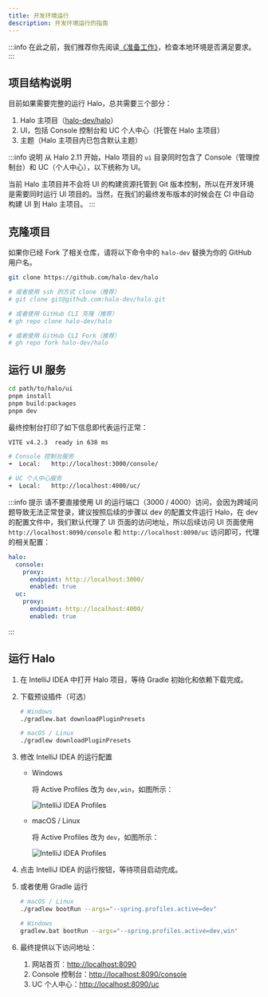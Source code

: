 ```yaml
---
title: 开发环境运行
description: 开发环境运行的指南
---
```


:::info
在此之前，我们推荐你先阅读[《准备工作》](./prepare)，检查本地环境是否满足要求。
:::

## 项目结构说明

目前如果需要完整的运行 Halo，总共需要三个部分：

1. Halo 主项目（[halo-dev/halo](https://github.com/halo-dev/halo)）
2. UI，包括 Console 控制台和 UC 个人中心（托管在 Halo 主项目）
3. 主题（Halo 主项目内已包含默认主题）

:::info 说明
从 Halo 2.11 开始，Halo 项目的 `ui` 目录同时包含了 Console（管理控制台）和 UC（个人中心），以下统称为 UI。

当前 Halo 主项目并不会将 UI 的构建资源托管到 Git 版本控制，所以在开发环境是需要同时运行 UI 项目的。当然，在我们的最终发布版本的时候会在 CI 中自动构建 UI 到 Halo 主项目。
:::

## 克隆项目

如果你已经 Fork 了相关仓库，请将以下命令中的 `halo-dev` 替换为你的 GitHub 用户名。

```bash
git clone https://github.com/halo-dev/halo

# 或者使用 ssh 的方式 clone（推荐）
# git clone git@github.com:halo-dev/halo.git

# 或者使用 GitHub CLI 克隆（推荐）
# gh repo clone halo-dev/halo 

# 或者使用 GitHub CLI Fork（推荐）
# gh repo fork halo-dev/halo
```

## 运行 UI 服务

```bash
cd path/to/halo/ui
pnpm install
pnpm build:packages
pnpm dev
```

最终控制台打印了如下信息即代表运行正常：

```bash
VITE v4.2.3  ready in 638 ms

# Console 控制台服务
➜  Local:   http://localhost:3000/console/

# UC 个人中心服务
➜  Local:   http://localhost:4000/uc/
```

:::info 提示
请不要直接使用 UI 的运行端口（3000 / 4000）访问，会因为跨域问题导致无法正常登录，建议按照后续的步骤以 dev 的配置文件运行 Halo，在 dev 的配置文件中，我们默认代理了 UI 页面的访问地址，所以后续访问 UI 页面使用 `http://localhost:8090/console` 和 `http://localhost:8090/uc` 访问即可，代理的相关配置：

```yaml
halo:
  console:
    proxy:
      endpoint: http://localhost:3000/
      enabled: true
  uc:
    proxy:
      endpoint: http://localhost:4000/
      enabled: true
```

:::

## 运行 Halo

1. 在 IntelliJ IDEA 中打开 Halo 项目，等待 Gradle 初始化和依赖下载完成。

2. 下载预设插件（可选）

    ```bash
    # Windows
    ./gradlew.bat downloadPluginPresets

    # macOS / Linux
    ./gradlew downloadPluginPresets
    ```

3. 修改 IntelliJ IDEA 的运行配置

    - Windows

      将 Active Profiles 改为 `dev,win`，如图所示：

      ![IntelliJ IDEA Profiles](/img/developer-run/IntelliJ-IDEA-Profiles-Win.png)

    - macOS / Linux

      将 Active Profiles 改为 `dev`，如图所示：

      ![IntelliJ IDEA Profiles](/img/developer-run/IntelliJ-IDEA-Profiles-macOS.png)

4. 点击 IntelliJ IDEA 的运行按钮，等待项目启动完成。

5. 或者使用 Gradle 运行

    ```bash
    # macOS / Linux
    ./gradlew bootRun --args="--spring.profiles.active=dev"

    # Windows
    gradlew.bat bootRun --args="--spring.profiles.active=dev,win"
    ```

6. 最终提供以下访问地址：
   1. 网站首页：<http://localhost:8090>
   2. Console 控制台：<http://localhost:8090/console>
   3. UC 个人中心：<http://localhost:8090/uc>
